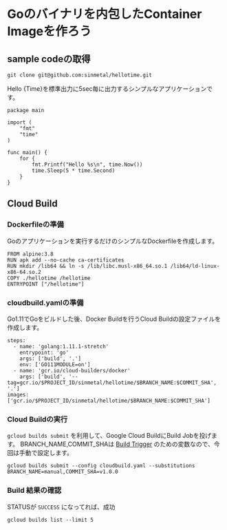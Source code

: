 # Goのバイナリを内包したContainer Imageを作ろう

## sample codeの取得

```
git clone git@github.com:sinmetal/hellotime.git
```

Hello {Time}を標準出力に5sec毎に出力するシンプルなアプリケーションです。

```
package main

import (
	"fmt"
	"time"
)

func main() {
	for {
		fmt.Printf("Hello %s\n", time.Now())
		time.Sleep(5 * time.Second)
	}
}
```

## Cloud Build

### Dockerfileの準備

Goのアプリケーションを実行するだけのシンプルなDockerfileを作成します。

```
FROM alpine:3.8
RUN apk add --no-cache ca-certificates
RUN mkdir /lib64 && ln -s /lib/libc.musl-x86_64.so.1 /lib64/ld-linux-x86-64.so.2
COPY ./hellotime /hellotime
ENTRYPOINT ["/hellotime"]
```

### cloudbuild.yamlの準備

Go1.11でGoをビルドした後、Docker Buildを行うCloud Buildの設定ファイルを作成します。

```
steps:
  - name: 'golang:1.11.1-stretch'
    entrypoint: 'go'
    args: ['build', '.']
    env: ['GO111MODULE=on']
  - name: 'gcr.io/cloud-builders/docker'
    args: ['build', '--tag=gcr.io/$PROJECT_ID/sinmetal/hellotime/$BRANCH_NAME:$COMMIT_SHA', '.']
images: ['gcr.io/$PROJECT_ID/sinmetal/hellotime/$BRANCH_NAME:$COMMIT_SHA']
```

### Cloud Buildの実行

`gcloud builds submit` を利用して、Google Cloud BuildにBuild Jobを投げます。
BRANCH_NAME,COMMIT_SHAは [Build Trigger](https://cloud.google.com/cloud-build/docs/running-builds/automate-builds) のための変数なので、今回は手動で設定します。

```
gcloud builds submit --config cloudbuild.yaml --substitutions BRANCH_NAME=manual,COMMIT_SHA=v1.0.0
```

### Build 結果の確認

STATUSが `SUCCESS` になってれば、成功

```
gcloud builds list --limit 5
```